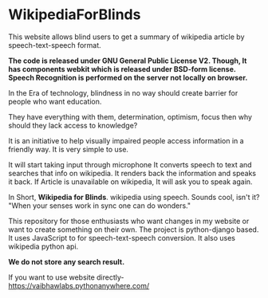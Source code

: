 # WikipediaForBlinds
This website allows blind users to get a summary of wikipedia article by speech-text-speech format.

<B>The code is released under GNU General Public License V2. Though, It has components webkit which is released under BSD-form license. Speech Recognition is performed on the server not locally on browser.</B>

In the Era of technology, blindness in no way should create barrier for people who want education. 

They have everything with them, determination, optimism, focus then why should they lack access to knowledge?

It is an initiative to help visually impaired people access information in a friendly way. It is very simple to use. 

It will start taking input through microphone It converts speech to text and searches that info on wikipedia. 
It renders back the information and speaks it back. If Article is unavailable on wikipedia, It will ask you to speak again.

In Short, <b>Wikipedia for Blinds</b>. wikipedia using speech. Sounds cool, isn't it? 
"When your senses work in sync one can do wonders."

This repository for those enthusiasts who want changes in my website or want to create something on their own.
The project is python-django based. It uses JavaScript to for speech-text-speech conversion. It also uses wikipedia python api.

<B>We do not store any search result.</B>

If you want to use website directly- https://vaibhawlabs.pythonanywhere.com/
